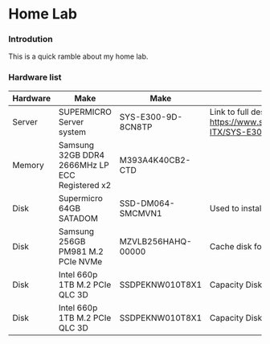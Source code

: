 # Home Lab

### Introdution
This is a quick ramble about my home lab.

### Hardware list

| Hardware | Make | Make | Comments |
| -------- | -------- | -------- | -------- |
|  Server | SUPERMICRO Server system | SYS-E300-9D-8CN8TP | Link to full description https://www.supermicro.com/en/products/system/Mini-ITX/SYS-E300-9D-8CN8TP.cfm |
| Memory | Samsung 32GB DDR4 2666MHz LP ECC Registered x2 | M393A4K40CB2-CTD |
| Disk | Supermicro 64GB SATADOM | SSD-DM064-SMCMVN1 | Used to install ESXi |
| Disk | Samsung 256GB PM981 M.2 PCIe NVMe | MZVLB256HAHQ-00000 | Cache disk for vSAN |
| Disk | Intel 660p 1TB M.2 PCIe QLC 3D | SSDPEKNW010T8X1 | Capacity Disk for vSAN |
| Disk | Intel 660p 1TB M.2 PCIe QLC 3D | SSDPEKNW010T8X1 | Capacity Disk for vSAN |